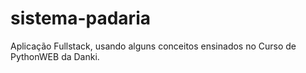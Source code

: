 # sistema-padaria
Aplicação Fullstack, usando alguns conceitos ensinados no Curso de PythonWEB da Danki.

